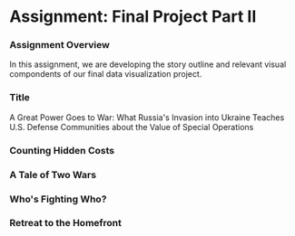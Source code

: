 # Assignment: Final Project Part II

### Assignment Overview

In this assignment, we are developing the story outline and relevant visual compondents of our final data visualization project.

### Title

A Great Power Goes to War:  What Russia's Invasion into Ukraine Teaches U.S. Defense Communities about the Value of Special Operations

### Counting Hidden Costs

<div class="flourish-embed flourish-map" data-src="visualisation/15217111"><script src="https://public.flourish.studio/resources/embed.js"></script></div>

### A Tale of Two Wars

<div class="flourish-embed flourish-heatmap" data-src="visualisation/15217050"><script src="https://public.flourish.studio/resources/embed.js"></script></div>

### Who's Fighting Who?

<div class="flourish-embed flourish-bar-chart-race" data-src="visualisation/15225970"><script src="https://public.flourish.studio/resources/embed.js"></script></div>

### Retreat to the Homefront

<div class="flourish-embed flourish-chart" data-src="visualisation/15228490"><script src="https://public.flourish.studio/resources/embed.js"></script></div>

